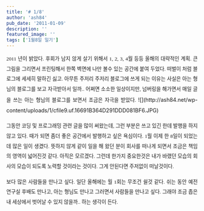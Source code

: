 ```yaml
---
title: '# 1/8'
author: 'ash84'
pub_date: '2011-01-09'
description: ''
featured_image: ''
tags: ['1월8일 일기']
---
```



<div style="text-align: justify; line-height: 2;"><span style="font-family: Dotum;"><span style="font-size: 10pt;">  
 2011 년이 밝았다. 후회가 남지 않게 살기 위해서 1, 2, 3, 4월 등등 올해의 대략적인 계획. 큰 그림을 그리면서 프린팅해서 한쪽 벽면에 나만 볼수 있는 공간에 붙여 두었다. 떠벌이 처럼 블로그에 세세히 말하긴 싫고. 아무튼 주저리 주저리 블로그에 쓰게 되는 이유는 사실은 아는 형님의 블로그를 보고 자극받아서 일까.. 어쩌면 소소한 일상이지만, 넘버링을 해가면서 매일 글을 쓰는 아는 형님의 블로그를 보면서 조금은 자극을 받았다. </span></span>![](http://ash84.net/wp-content/uploads/1/cfile9.uf.16691B364D291DDD081BF6.JPG)

<span style="font-family: Dotum;"><span style="font-size: 10pt;">그동안 코딩 및 프로그래밍 관련 글을 많이 써왔는데, 그런 부분은 쓰고 있긴 한데 발행을 하지 않고 있다. 때가 되면 좀더 좋은 공간에서 발행하고 싶은 욕심이다. 1월 이제 한 8일이 되었는데 많은 일이 생겼다. 뜻하지 않게 같이 일을 해 왔던 분이 회사를 떠나게 되면서 조금은 책임의 영역이 넓어진것 같다. 아직은 모르겠다. 그런데 한가지 중요한것은 내가 바랬던 모습의 회사의 모습이 되도록 노력할 것이라는 것이다. 그게 안된다면 주저없이 떠날것이다. </span></span>

<span style="font-family: Dotum;"><span style="font-size: 10pt;">보다 많은 사람들을 만나고 싶다. 일단 올해에는 월 1회는 무조건 쉴것 같다. 쉬는 동안 예전 연구실 후배도 만나고, 아는 형님도 만나고 그러면서 사람들을 만나고 싶다. 그래야 조금 좁은 내 세상에서 벗어날 수 있지 않을까.. 하는 생각이 든다. </span></span>

</div><div style="line-height: 2;"></div>

